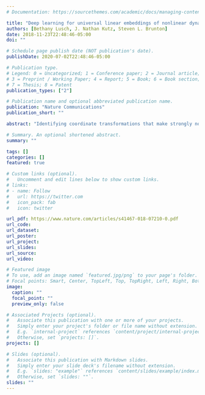 ```yaml
---
# Documentation: https://sourcethemes.com/academic/docs/managing-content/

title: "Deep learning for universal linear embeddings of nonlinear dynamics"
authors: [Bethany Lusch, J. Nathan Kutz, Steven L. Brunton]
date: 2018-11-23T22:48:46-05:00
doi: ""

# Schedule page publish date (NOT publication's date).
publishDate: 2020-07-02T22:48:46-05:00

# Publication type.
# Legend: 0 = Uncategorized; 1 = Conference paper; 2 = Journal article;
# 3 = Preprint / Working Paper; 4 = Report; 5 = Book; 6 = Book section;
# 7 = Thesis; 8 = Patent
publication_types: ["2"]

# Publication name and optional abbreviated publication name.
publication: "Nature Communications"
publication_short: ""

abstract: "Identifying coordinate transformations that make strongly nonlinear dynamics approximately linear has the potential to enable nonlinear prediction, estimation, and control using linear theory. The Koopman operator is a leading data-driven embedding, and its eigenfunctions provide intrinsic coordinates that globally linearize the dynamics. However, identifying and representing these eigenfunctions has proven challenging. This work leverages deep learning to discover representations of Koopman eigenfunctions from data. Our network is parsimonious and interpretable by construction, embedding the dynamics on a low-dimensional manifold. We identify nonlinear coordinates on which the dynamics are globally linear using a modified auto-encoder. We also generalize Koopman representations to include a ubiquitous class of systems with continuous spectra. Our framework parametrizes the continuous frequency using an auxiliary network, enabling a compact and efficient embedding, while connecting our models to decades of asymptotics. Thus, we benefit from the power of deep learning, while retaining the physical interpretability of Koopman embeddings."

# Summary. An optional shortened abstract.
summary: ""

tags: []
categories: []
featured: true

# Custom links (optional).
#   Uncomment and edit lines below to show custom links.
# links:
# - name: Follow
#   url: https://twitter.com
#   icon_pack: fab
#   icon: twitter

url_pdf: https://www.nature.com/articles/s41467-018-07210-0.pdf
url_code:
url_dataset:
url_poster:
url_project:
url_slides:
url_source:
url_video:

# Featured image
# To use, add an image named `featured.jpg/png` to your page's folder. 
# Focal points: Smart, Center, TopLeft, Top, TopRight, Left, Right, BottomLeft, Bottom, BottomRight.
image:
  caption: ""
  focal_point: ""
  preview_only: false

# Associated Projects (optional).
#   Associate this publication with one or more of your projects.
#   Simply enter your project's folder or file name without extension.
#   E.g. `internal-project` references `content/project/internal-project/index.md`.
#   Otherwise, set `projects: []`.
projects: []

# Slides (optional).
#   Associate this publication with Markdown slides.
#   Simply enter your slide deck's filename without extension.
#   E.g. `slides: "example"` references `content/slides/example/index.md`.
#   Otherwise, set `slides: ""`.
slides: ""
---
```

